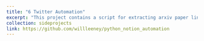 ```yaml
---
title: "6 Twitter Automation"
excerpt: "This project contains a script for extracting arxiv paper links in twitter likes and extracting them into a reading list notion table. "
collection: sideprojects
link: https://github.com/willleeney/python_notion_automation
---
```


